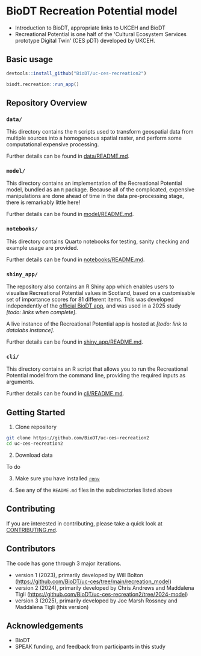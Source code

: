 # BioDT Recreation Potential model

- Introduction to BioDT, appropriate links to UKCEH and BioDT
- Recreational Potential is one half of the 'Cultural Ecosystem Services prototype Digital Twin' (CES pDT) developed by UKCEH.

## Basic usage

```R
devtools::install_github("BioDT/uc-ces-recreation2")

biodt.recreation::run_app()
```

## Repository Overview

### `data/`

This directory contains the `R` scripts used to transform geospatial data from multiple sources into a homogeneous spatial raster, and perform some computational expensive processing.

Further details can be found in [data/README.md](data/README.md).

### `model/`

This directory contains an implementation of the Recreational Potential model, bundled as an `R` package. Because all of the complicated, expensive manipulations are done ahead of time in the data pre-processing stage, there is remarkably little here!

Further details can be found in [model/README.md](model/README.md).

### `notebooks/`

This directory contains Quarto notebooks for testing, sanity checking and example usage are provided.

Further details can be found in [notebooks/README.md](notebooks/README.md).

### `shiny_app/`

The repository also contains an R Shiny app which enables users to visualise Recreational Potential values in Scotland, based on a customisable set of importance scores for 81 different items.
This was developed independently of the [official BioDT app](https://app.biodt.eu/app/biodtshiny), and was used in a 2025 study _\[todo: links when complete\]_.

A live instance of the Recreational Potential app is hosted at _\[todo: link to datalabs instance\]_.

Further details can be found in [shiny_app/README.md](shiny_app/README.md).

### `cli/`

This directory contains an R script that allows you to run the Recreational Potential model from the command line, providing the required inputs as arguments.

Further details can be found in [cli/README.md](cli/README.md).


## Getting Started

1. Clone repository

```sh
git clone https://github.com/BioDT/uc-ces-recreation2
cd uc-ces-recreation2
```

2. Download data

To do

3. Make sure you have installed [`renv`](https://rstudio.github.io/renv/)

4. See any of the `README.md` files in the subdirectories listed above

## Contributing

If you are interested in contributing, please take a quick look at [CONTRIBUTING.md](CONTRIBUTING.md).

## Contributors

The code has gone through 3 major iterations.

- version 1 (2023), primarily developed by Will Bolton (https://github.com/BioDT/uc-ces/tree/main/recreation_model)
- version 2 (2024), primarily developed by Chris Andrews and Maddalena Tigli (https://github.com/BioDT/uc-ces-recreation2/tree/2024-model)
- version 3 (2025), primarily developed by Joe Marsh Rossney and Maddalena Tigli (this version)


## Acknowledgements

- BioDT
- SPEAK funding, and feedback from participants in this study
